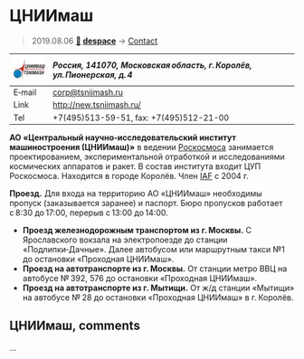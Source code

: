 # ЦНИИмаш
> 2019.08.06 **[🚀](../index/index.md) [despace](index.md)** → [Contact](contact.md)

|[![](f/contact/t/tsniimash_logo1_thumb.jpg)](f/contact/t/tsniimash_logo1.png)|*Россия, 141070, Московская область, г. Королёв, ул. Пионерская, д. 4*|
|:--|:--|
|E‑mail| <corp@tsniimash.ru> |
|Link| <http://new.tsniimash.ru/> |
|Tel| +7(495)513-59-51, fax: +7(495)512-21-00 |

**АО «Центральный научно‑исследовательский институт машиностроения (ЦНИИмаш)»** в ведении [Роскосмоса](zz_roskosmos.md) занимается проектированием, экспериментальной отработкой и исследованиями космических аппаратов и ракет. В состав института входит ЦУП Роскосмоса. Находится в городе Королёв. Член [IAF](zz_iaf.md) с 2004 г.

**Проезд.** Для входа на территорию АО «ЦНИИмаш» необходимы пропуск (заказывается заранее) и паспорт. Бюро пропусков работает с 8:30 до 17:00, перерыв с 13:00 до 14:00.

   - **Проезд железнодорожным транспортом из г. Москвы.** С Ярославского вокзала на электропоезде до станции «Подлипки‑Дачные». Далее автобусом или маршрутным такси №1 до остановки «Проходная ЦНИИмаш».
   - **Проезд на автотранспорте из г. Москвы.** От станции метро ВВЦ на автобусе № 392, 576 до остановки «Проходная ЦНИИмаш».
   - **Проезд на автотранспорте из г. Мытищи.** От ж/д станции «Мытищи» на автобусе № 28 до остановки «Проходная ЦНИИмаш» в г. Королёв.

<p style="page-break-after:always"> </p>

## ЦНИИмаш, comments

…
